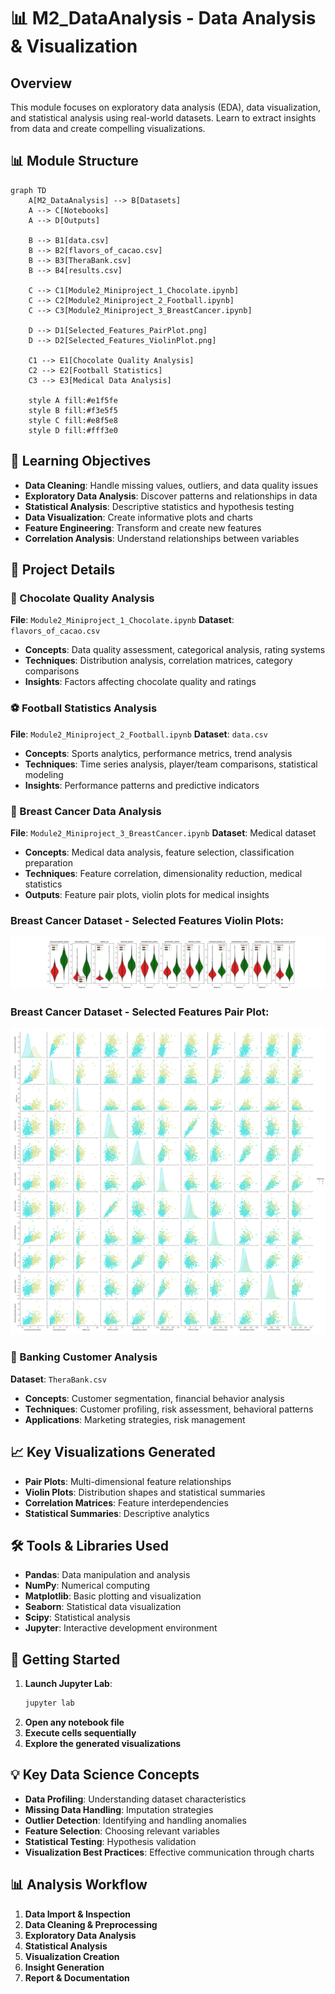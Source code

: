 # 📊 M2_DataAnalysis - Data Analysis & Visualization

## Overview
This module focuses on exploratory data analysis (EDA), data visualization, and statistical analysis using real-world datasets. Learn to extract insights from data and create compelling visualizations.

## 📊 Module Structure

```mermaid
graph TD
    A[M2_DataAnalysis] --> B[Datasets]
    A --> C[Notebooks]
    A --> D[Outputs]
    
    B --> B1[data.csv]
    B --> B2[flavors_of_cacao.csv]
    B --> B3[TheraBank.csv]
    B --> B4[results.csv]
    
    C --> C1[Module2_Miniproject_1_Chocolate.ipynb]
    C --> C2[Module2_Miniproject_2_Football.ipynb]
    C --> C3[Module2_Miniproject_3_BreastCancer.ipynb]
    
    D --> D1[Selected_Features_PairPlot.png]
    D --> D2[Selected_Features_ViolinPlot.png]
    
    C1 --> E1[Chocolate Quality Analysis]
    C2 --> E2[Football Statistics]
    C3 --> E3[Medical Data Analysis]
    
    style A fill:#e1f5fe
    style B fill:#f3e5f5
    style C fill:#e8f5e8
    style D fill:#fff3e0
```

## 🎯 Learning Objectives
- **Data Cleaning**: Handle missing values, outliers, and data quality issues
- **Exploratory Data Analysis**: Discover patterns and relationships in data
- **Statistical Analysis**: Descriptive statistics and hypothesis testing
- **Data Visualization**: Create informative plots and charts
- **Feature Engineering**: Transform and create new features
- **Correlation Analysis**: Understand relationships between variables

## 📁 Project Details

### 🍫 Chocolate Quality Analysis
**File**: `Module2_Miniproject_1_Chocolate.ipynb`
**Dataset**: `flavors_of_cacao.csv`
- **Concepts**: Data quality assessment, categorical analysis, rating systems
- **Techniques**: Distribution analysis, correlation matrices, category comparisons
- **Insights**: Factors affecting chocolate quality and ratings

### ⚽ Football Statistics Analysis
**File**: `Module2_Miniproject_2_Football.ipynb`
**Dataset**: `data.csv`
- **Concepts**: Sports analytics, performance metrics, trend analysis
- **Techniques**: Time series analysis, player/team comparisons, statistical modeling
- **Insights**: Performance patterns and predictive indicators

### 🏥 Breast Cancer Data Analysis
**File**: `Module2_Miniproject_3_BreastCancer.ipynb`
**Dataset**: Medical dataset
- **Concepts**: Medical data analysis, feature selection, classification preparation
- **Techniques**: Feature correlation, dimensionality reduction, medical statistics
- **Outputs**: Feature pair plots, violin plots for medical insights

### Breast Cancer Dataset - Selected Features Violin Plots:
![Selected Features Violin Plot](Selected_Features_ViolinPlot.png "Breast Cancer Dataset, Selected Features")

### Breast Cancer Dataset - Selected Features Pair Plot:
![Selected Features Pair Plot](Selected_Features_PairPlot.png "Breast Cancer Dataset, Selected Features")

### 🏦 Banking Customer Analysis
**Dataset**: `TheraBank.csv`
- **Concepts**: Customer segmentation, financial behavior analysis
- **Techniques**: Customer profiling, risk assessment, behavioral patterns
- **Applications**: Marketing strategies, risk management

## 📈 Key Visualizations Generated

- **Pair Plots**: Multi-dimensional feature relationships
- **Violin Plots**: Distribution shapes and statistical summaries
- **Correlation Matrices**: Feature interdependencies
- **Statistical Summaries**: Descriptive analytics

## 🛠️ Tools & Libraries Used

- **Pandas**: Data manipulation and analysis
- **NumPy**: Numerical computing
- **Matplotlib**: Basic plotting and visualization
- **Seaborn**: Statistical data visualization
- **Scipy**: Statistical analysis
- **Jupyter**: Interactive development environment

## 🚀 Getting Started

1. **Launch Jupyter Lab**:
   ```bash
   jupyter lab
   ```
2. **Open any notebook file**
3. **Execute cells sequentially**
4. **Explore the generated visualizations**

## 💡 Key Data Science Concepts

- **Data Profiling**: Understanding dataset characteristics
- **Missing Data Handling**: Imputation strategies
- **Outlier Detection**: Identifying and handling anomalies
- **Feature Selection**: Choosing relevant variables
- **Statistical Testing**: Hypothesis validation
- **Visualization Best Practices**: Effective communication through charts

## 📊 Analysis Workflow

1. **Data Import & Inspection**
2. **Data Cleaning & Preprocessing**
3. **Exploratory Data Analysis**
4. **Statistical Analysis**
5. **Visualization Creation**
6. **Insight Generation**
7. **Report & Documentation**
